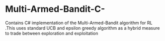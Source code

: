 # Multi-Armed-Bandit-C-
Contains C# implementation of the Multi-Armed-Bandit algorithm for RL .This uses standard UCB and epsilon greedy algorithm as a hybrid measure to trade between exploration and exploitation
